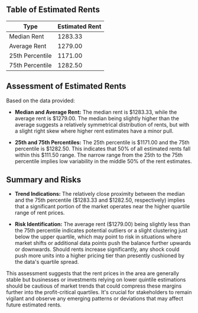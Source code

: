 ## Table of Estimated Rents

| Type             | Estimated Rent |
|------------------|----------------|
| Median Rent      | 1283.33        |
| Average Rent     | 1279.00        |
| 25th Percentile  | 1171.00        |
| 75th Percentile  | 1282.50        |

## Assessment of Estimated Rents

Based on the data provided:

- **Median and Average Rent:** The median rent is $1283.33, while the average rent is $1279.00. The median being slightly higher than the average suggests a relatively symmetrical distribution of rents, but with a slight right skew where higher rent estimates have a minor pull.

- **25th and 75th Percentiles:** The 25th percentile is $1171.00 and the 75th percentile is $1282.50. This indicates that 50% of all estimated rents fall within this $111.50 range. The narrow range from the 25th to the 75th percentile implies low variability in the middle 50% of the rent estimates. 

## Summary and Risks

- **Trend Indications:** The relatively close proximity between the median and the 75th percentile ($1283.33 and $1282.50, respectively) implies that a significant portion of the market operates near the higher quartile range of rent prices. 

- **Risk Identification:** The average rent ($1279.00) being slightly less than the 75th percentile indicates potential outliers or a slight clustering just below the upper quartile, which may point to risk in situations where market shifts or additional data points push the balance further upwards or downwards. Should rents increase significantly, any shock could push more units into a higher pricing tier than presently cushioned by the data's quartile spread. 

This assessment suggests that the rent prices in the area are generally stable but businesses or investments relying on lower quintile estimations should be cautious of market trends that could compress these margins further into the profit-critical quartiles. It's crucial for stakeholders to remain vigilant and observe any emerging patterns or deviations that may affect future estimated rents.